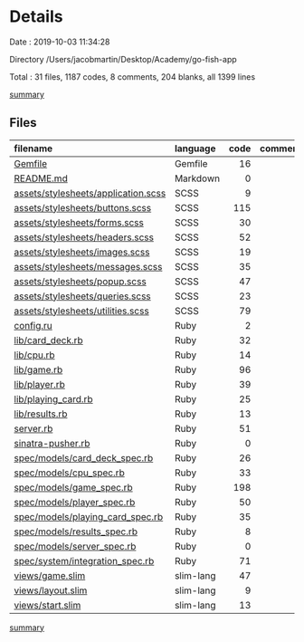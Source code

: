 # Details

Date : 2019-10-03 11:34:28

Directory /Users/jacobmartin/Desktop/Academy/go-fish-app

Total : 31 files,  1187 codes, 8 comments, 204 blanks, all 1399 lines

[summary](results.md)

## Files
| filename | language | code | comment | blank | total |
| :--- | :--- | ---: | ---: | ---: | ---: |
| [Gemfile](file:///Users/jacobmartin/Desktop/Academy/go-fish-app/Gemfile) | Gemfile | 16 | 0 | 2 | 18 |
| [README.md](file:///Users/jacobmartin/Desktop/Academy/go-fish-app/README.md) | Markdown | 0 | 0 | 1 | 1 |
| [assets/stylesheets/application.scss](file:///Users/jacobmartin/Desktop/Academy/go-fish-app/assets/stylesheets/application.scss) | SCSS | 9 | 0 | 0 | 9 |
| [assets/stylesheets/buttons.scss](file:///Users/jacobmartin/Desktop/Academy/go-fish-app/assets/stylesheets/buttons.scss) | SCSS | 115 | 0 | 17 | 132 |
| [assets/stylesheets/forms.scss](file:///Users/jacobmartin/Desktop/Academy/go-fish-app/assets/stylesheets/forms.scss) | SCSS | 30 | 0 | 4 | 34 |
| [assets/stylesheets/headers.scss](file:///Users/jacobmartin/Desktop/Academy/go-fish-app/assets/stylesheets/headers.scss) | SCSS | 52 | 0 | 6 | 58 |
| [assets/stylesheets/images.scss](file:///Users/jacobmartin/Desktop/Academy/go-fish-app/assets/stylesheets/images.scss) | SCSS | 19 | 0 | 2 | 21 |
| [assets/stylesheets/messages.scss](file:///Users/jacobmartin/Desktop/Academy/go-fish-app/assets/stylesheets/messages.scss) | SCSS | 35 | 0 | 4 | 39 |
| [assets/stylesheets/popup.scss](file:///Users/jacobmartin/Desktop/Academy/go-fish-app/assets/stylesheets/popup.scss) | SCSS | 47 | 0 | 2 | 49 |
| [assets/stylesheets/queries.scss](file:///Users/jacobmartin/Desktop/Academy/go-fish-app/assets/stylesheets/queries.scss) | SCSS | 23 | 3 | 5 | 31 |
| [assets/stylesheets/utilities.scss](file:///Users/jacobmartin/Desktop/Academy/go-fish-app/assets/stylesheets/utilities.scss) | SCSS | 79 | 0 | 23 | 102 |
| [config.ru](file:///Users/jacobmartin/Desktop/Academy/go-fish-app/config.ru) | Ruby | 2 | 0 | 1 | 3 |
| [lib/card_deck.rb](file:///Users/jacobmartin/Desktop/Academy/go-fish-app/lib/card_deck.rb) | Ruby | 32 | 0 | 7 | 39 |
| [lib/cpu.rb](file:///Users/jacobmartin/Desktop/Academy/go-fish-app/lib/cpu.rb) | Ruby | 14 | 0 | 4 | 18 |
| [lib/game.rb](file:///Users/jacobmartin/Desktop/Academy/go-fish-app/lib/game.rb) | Ruby | 96 | 1 | 18 | 115 |
| [lib/player.rb](file:///Users/jacobmartin/Desktop/Academy/go-fish-app/lib/player.rb) | Ruby | 39 | 1 | 10 | 50 |
| [lib/playing_card.rb](file:///Users/jacobmartin/Desktop/Academy/go-fish-app/lib/playing_card.rb) | Ruby | 25 | 0 | 6 | 31 |
| [lib/results.rb](file:///Users/jacobmartin/Desktop/Academy/go-fish-app/lib/results.rb) | Ruby | 13 | 0 | 2 | 15 |
| [server.rb](file:///Users/jacobmartin/Desktop/Academy/go-fish-app/server.rb) | Ruby | 51 | 0 | 10 | 61 |
| [sinatra-pusher.rb](file:///Users/jacobmartin/Desktop/Academy/go-fish-app/sinatra-pusher.rb) | Ruby | 0 | 0 | 1 | 1 |
| [spec/models/card_deck_spec.rb](file:///Users/jacobmartin/Desktop/Academy/go-fish-app/spec/models/card_deck_spec.rb) | Ruby | 26 | 0 | 4 | 30 |
| [spec/models/cpu_spec.rb](file:///Users/jacobmartin/Desktop/Academy/go-fish-app/spec/models/cpu_spec.rb) | Ruby | 33 | 0 | 7 | 40 |
| [spec/models/game_spec.rb](file:///Users/jacobmartin/Desktop/Academy/go-fish-app/spec/models/game_spec.rb) | Ruby | 198 | 1 | 37 | 236 |
| [spec/models/player_spec.rb](file:///Users/jacobmartin/Desktop/Academy/go-fish-app/spec/models/player_spec.rb) | Ruby | 50 | 0 | 9 | 59 |
| [spec/models/playing_card_spec.rb](file:///Users/jacobmartin/Desktop/Academy/go-fish-app/spec/models/playing_card_spec.rb) | Ruby | 35 | 0 | 7 | 42 |
| [spec/models/results_spec.rb](file:///Users/jacobmartin/Desktop/Academy/go-fish-app/spec/models/results_spec.rb) | Ruby | 8 | 2 | 2 | 12 |
| [spec/models/server_spec.rb](file:///Users/jacobmartin/Desktop/Academy/go-fish-app/spec/models/server_spec.rb) | Ruby | 0 | 0 | 1 | 1 |
| [spec/system/integration_spec.rb](file:///Users/jacobmartin/Desktop/Academy/go-fish-app/spec/system/integration_spec.rb) | Ruby | 71 | 0 | 11 | 82 |
| [views/game.slim](file:///Users/jacobmartin/Desktop/Academy/go-fish-app/views/game.slim) | slim-lang | 47 | 0 | 0 | 47 |
| [views/layout.slim](file:///Users/jacobmartin/Desktop/Academy/go-fish-app/views/layout.slim) | slim-lang | 9 | 0 | 0 | 9 |
| [views/start.slim](file:///Users/jacobmartin/Desktop/Academy/go-fish-app/views/start.slim) | slim-lang | 13 | 0 | 1 | 14 |

[summary](results.md)